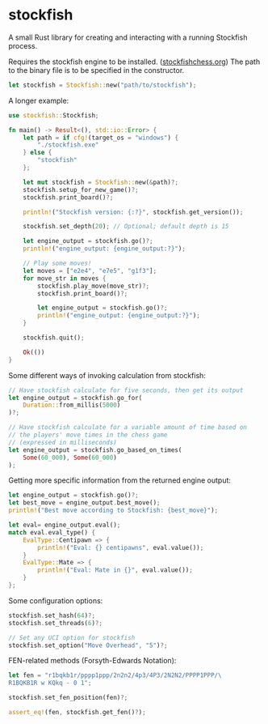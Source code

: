 # stockfish

A small Rust library for creating and interacting with a running Stockfish process.

Requires the stockfish engine to be installed. ([stockfishchess.org](https://stockfishchess.org/download/)) The path to the binary file is to be specified in the constructor. 

```rust
let stockfish = Stockfish::new("path/to/stockfish");
```

A longer example:

```rust
use stockfish::Stockfish;

fn main() -> Result<(), std::io::Error> {
    let path = if cfg!(target_os = "windows") {
        "./stockfish.exe"
    } else {
        "stockfish"
    };

    let mut stockfish = Stockfish::new(&path)?;
    stockfish.setup_for_new_game()?;
    stockfish.print_board()?;

    println!("Stockfish version: {:?}", stockfish.get_version());

    stockfish.set_depth(20); // Optional; default depth is 15

    let engine_output = stockfish.go()?;
    println!("engine_output: {engine_output:?}");

    // Play some moves!
    let moves = ["e2e4", "e7e5", "g1f3"];
    for move_str in moves {
        stockfish.play_move(move_str)?;
        stockfish.print_board()?;

        let engine_output = stockfish.go()?;
        println!("engine_output: {engine_output:?}");
    }

    stockfish.quit();

    Ok(())
}
```

Some different ways of invoking calculation from stockfish:

```rust
// Have stockfish calculate for five seconds, then get its output
let engine_output = stockfish.go_for(
    Duration::from_millis(5000)
)?;

// Have stockfish calculate for a variable amount of time based on
// the players' move times in the chess game
// (expressed in milliseconds)
let engine_output = stockfish.go_based_on_times(
    Some(60_000), Some(60_000)
);
```

Getting more specific information from the returned engine output:

```rust
let engine_output = stockfish.go()?;
let best_move = engine_output.best_move();
println!("Best move according to Stockfish: {best_move}");

let eval= engine_output.eval();
match eval.eval_type() {
    EvalType::Centipawn => {
        println!("Eval: {} centipawns", eval.value());
    }
    EvalType::Mate => {
        println!("Eval: Mate in {}", eval.value());
    }
};
```

Some configuration options:

```rust
stockfish.set_hash(64)?;
stockfish.set_threads(6)?;

// Set any UCI option for stockfish
stockfish.set_option("Move Overhead", "5")?;
```

FEN-related methods (Forsyth-Edwards Notation):

```rust
let fen = "r1bqkb1r/pppp1ppp/2n2n2/4p3/4P3/2N2N2/PPPP1PPP/\
R1BQKB1R w KQkq - 0 1";

stockfish.set_fen_position(fen)?;

assert_eq!(fen, stockfish.get_fen()?);
```
